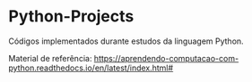 # Python-Projects
Códigos implementados durante estudos da linguagem Python.

Material de referência: https://aprendendo-computacao-com-python.readthedocs.io/en/latest/index.html#
